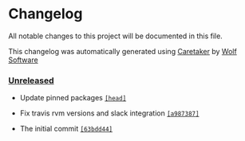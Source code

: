 # Changelog

All notable changes to this project will be documented in this file.


This changelog was automatically generated using [Caretaker](https://github.com/DevelopersToolbox/caretaker) by [Wolf Software](https://github.com/WolfSoftware)

### [Unreleased](https://github.com/DockerToolbox/goenv/compare/v0.1.0...HEAD)

- Update pinned packages [`[head]`](https://github.com/DockerToolbox/goenv/commit/)

- Fix travis rvm versions and slack integration [`[a987387]`](https://github.com/DockerToolbox/goenv/commit/a987387d86fe6c13b9311a3fba9f8a235234e6fd)

- The initial commit [`[63bdd44]`](https://github.com/DockerToolbox/goenv/commit/63bdd447ef11b36777bb0f395024ddb8cf593625)

